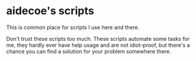 aidecoe's scripts
=================

This is common place for scripts I use here and there.

Don't trust these scripts too much.  These scripts automate some tasks for me,
they hardly ever have help usage and are not idiot-proof, but there's a chance
you can find a solution for your problem somewhere there.
